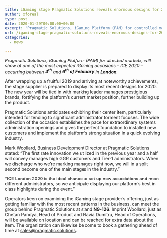 ```yaml
---
title: iGaming stage Pragmatic Solutions reveals enormous designs for 2020 at ICE London
author: xforeal 
type: post
date: 2020-01-29T00:00:00+00:00
excerpt: 'Pragmatic Solutions, iGaming Platform (PAM) for controlled markets, will show at one of the most expected iGaming occasions &amp;ndash; ICE 2020 &amp;ndash; occurring somewhere in the range of fourth and sixth of February in London '
url: /igaming-stage-pragmatic-solutions-reveals-enormous-designs-for-2020-at-ice-london/
categories:
  - news

---
```

_Pragmatic Solutions, iGaming Platform (PAM) for directed markets, will show at one of the most expected iGaming occasions &ndash; ICE 2020 &ndash; occurring between **4<sup>th</sup>** and **6<sup>th</sup> of February** in **London**._ 

After wrapping up a fruitful 2019 and arriving at noteworthy achievements, the stage supplier is prepared to display its most recent designs for 2020. The new year will be tied in with marking leader manages prestigious brands, fortifying the platform&rsquo;s current market position, further building up the product.

Pragmatic Solutions anticipates exhibiting their center item, particularly intended for tending to significant administrator torment focuses. The wide collection of the occasion establishes the pace for extraordinary systems administration openings and gives the perfect foundation to installed new customers and implement the platform&rsquo;s strong situation in a quick evolving industry.

Mark Woollard, Business Development Director at Pragmatic Solutions stated: &ldquo;The first rate innovation we utilized in the previous year and a half will convey manages high GGR customers and Tier-1 administrators. When we discharge who we&rsquo;re marking manages right now, we will in a split second become one of the main stages in the industry.&rdquo;

&ldquo;ICE London 2020 is the ideal chance to set up new associations and meet different administrators, so we anticipate displaying our platform&rsquo;s best in class highlights during the event.&rdquo;

Operators keen on examining the iGaming stage provider&rsquo;s offering, just as getting familiar with the most recent patterns in the business, can meet the group behind Pragmatic Solutions at stand **N9-126**. Imprint Woollard, just as Chetan Pandya, Head of Product and Flavia Dumitru, Head of Operations, will be available on location and can be reached for extra data about the item. The organization can likewise be come to book a gathering ahead of time at sales@pragmatic.solutions.
